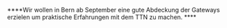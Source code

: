 ****Wir wollen in Bern ab September eine gute Abdeckung der Gateways erzielen um praktische Erfahrungen mit dem TTN zu machen. ****